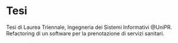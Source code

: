 # Tesi
Tesi di Laurea Triennale, Ingegneria dei Sistemi Informativi @UniPR. Refactoring di un software per la prenotazione di servizi sanitari.
